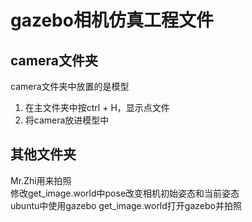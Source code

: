 # gazebo相机仿真工程文件

## camera文件夹
camera文件夹中放置的是模型  
1. 在主文件夹中按ctrl + H，显示点文件
2. 将camera放进模型中

## 其他文件夹
Mr.Zhi用来拍照  
修改get_image.world中pose改变相机初始姿态和当前姿态  
ubuntu中使用gazebo get_image.world打开gazebo并拍照